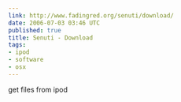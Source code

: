```yaml
---
link: http://www.fadingred.org/senuti/download/
date: 2006-07-03 03:46 UTC
published: true
title: Senuti - Download
tags:
- ipod
- software
- osx
---
```


get files from ipod
